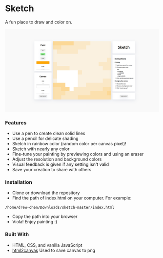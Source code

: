 # Sketch

A fun place to draw and color on.

![sunset](images/sunset.png)

### Features

* Use a pen to create clean solid lines
* Use a pencil for delicate shading
* Sketch in rainbow color (random color per canvas pixel)!
* Sketch with nearly any color
* Fine-tune your painting by previewing colors and using an eraser
* Adjust the resolution and background colors
* Visual feedback is given if any setting isn't valid
* Save your creation to share with others

### Installation

* Clone or download the repository
* Find the path of index.html on your computer. For example:
```
/home/drew-chen/Downloads/sketch-master/index.html
```
* Copy the path into your browser
* Viola! Enjoy painting :)

### Built With

* HTML, CSS, and vanilla JavaScript
* [html2canvas](https://github.com/niklasvh/html2canvas) Used to save canvas to png
